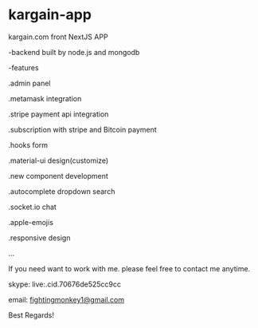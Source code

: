 # kargain-app
kargain.com front NextJS APP

-backend built by node.js and mongodb

-features

.admin panel

.metamask integration

.stripe payment api integration

.subscription with stripe and Bitcoin payment

.hooks form

.material-ui design(customize)

.new component development

.autocomplete dropdown search

.socket.io chat

.apple-emojis

.responsive design

...
















If you need want to work with me. please feel free to contact me anytime.

skype: live:.cid.70676de525cc9cc

email: fightingmonkey1@gmail.com

Best Regards!
